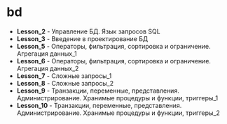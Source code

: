 # bd

* **Lesson_2** - Управление БД. Язык запросов SQL
* **Lesson_3** - Введение в проектирование БД
* **Lesson_5** - Операторы, фильтрация, сортировка и ограничение. Агрегация данных_1
* **Lesson_6** - Операторы, фильтрация, сортировка и ограничение. Агрегация данных_2
* **Lesson_7** - Сложные запросы_1
* **Lesson_8** - Сложные запросы_2
* **Lesson_9** - Транзакции, переменные, представления. Администрирование. Хранимые процедуры и функции, триггеры_1
* **Lesson_10** - Транзакции, переменные, представления. Администрирование. Хранимые процедуры и функции, триггеры_2

